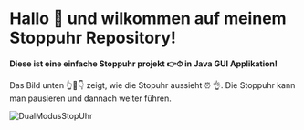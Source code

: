 # Hallo 👋 und wilkommen auf meinem Stoppuhr Repository!

**Diese ist eine einfache Stoppuhr projekt 👉⏱ in Java GUI Applikation!**

Das Bild unten 👆🤭👇 zeigt, wie die Stopuhr aussieht ⏰ 👌. Die Stoppuhr kann man pausieren und dannach weiter führen.

![DualModusStopUhr](https://user-images.githubusercontent.com/71266593/94337085-0fc0a380-ffe8-11ea-9f7b-6b29677e56ab.PNG)

